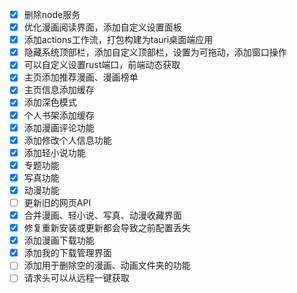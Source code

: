 - [x] 删除node服务
- [x] 优化漫画阅读界面，添加自定义设置面板
- [x] 添加actions工作流，打包构建为tauri桌面端应用
- [x] 隐藏系统顶部栏，添加自定义顶部栏，设置为可拖动，添加窗口操作
- [x] 可以自定义设置rust端口，前端动态获取
- [x] 主页添加推荐漫画、漫画榜单
- [x] 主页信息添加缓存
- [x] 添加深色模式
- [x] 个人书架添加缓存
- [x] 添加漫画评论功能
- [x] 添加修改个人信息功能
- [x] 添加轻小说功能
- [x] 专题功能
- [x] 写真功能
- [x] 动漫功能
- [ ] 更新旧的网页API
- [x] 合并漫画、轻小说、写真、动漫收藏界面
- [x] 修复重新安装或更新都会导致之前配置丢失
- [x] 添加漫画下载功能
- [x] 添加我的下载管理界面
- [ ] 添加用于删除空的漫画、动画文件夹的功能
- [ ] 请求头可以从远程一键获取
